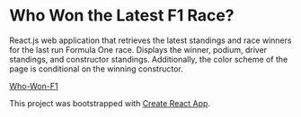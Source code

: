 # Who Won the Latest F1 Race?
React.js web application that retrieves the latest standings and race winners for the last run Formula One race.
Displays the winner, podium, driver standings, and constructor standings. Additionally, the color scheme of the page is conditional on the winning constructor.

[Who-Won-F1](http://who-won-f1.herokuapp.com/)



This project was bootstrapped with [Create React App](https://github.com/facebook/create-react-app).
